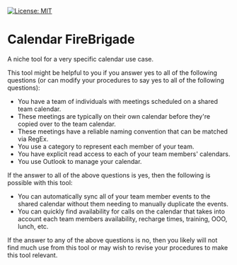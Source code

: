 ﻿[![License: MIT](https://img.shields.io/badge/License-MIT-yellow.svg)](https://opensource.org/licenses/MIT)

# Calendar FireBrigade

A niche tool for a very specific calendar use case.

This tool might be helpful to you if you answer yes to all of the following questions (or can modify your procedures to say yes to all of the following questions):
- You have a team of individuals with meetings scheduled on a shared team calendar.
- These meetings are typically on their own calendar before they're copied over to the team calendar.
- These meetings have a reliable naming convention that can be matched via RegEx.
- You use a category to represent each member of your team.
- You have explicit read access to each of your team members' calendars.
- You use Outlook to manage your calendar.

If the answer to all of the above questions is yes, then the following is possible with this tool:
- You can automatically sync all of your team member events to the shared calendar without them needing to manually duplicate the events.
- You can quickly find availability for calls on the calendar that takes into account each team members availability, recharge times, training, OOO, lunch, etc.

If the answer to any of the above questions is no, then you likely will not find much use from this tool or may wish to revise your procedures to make this tool relevant.